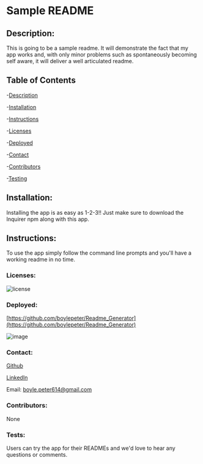 
# Sample README

## Description: 
This is going to be a sample readme. It will demonstrate the fact that my app works and, with only minor problems such as spontaneously becoming self aware, it will deliver a well articulated readme.
## Table of Contents

-[Description](#description)

-[Installation](#installation)

-[Instructions](#instructions)

-[Licenses](#licenses)

-[Deployed](#deployed)

-[Contact](#contact)

-[Contributors](#Contributors)

-[Testing](#Tests)

## Installation:
Installing the app is as easy as 1-2-3!! Just make sure to download the Inquirer npm along with this app.
## Instructions:
To use the app simply follow the command line prompts and you'll have a working readme in no time. 
### Licenses: 
![license](https://img.shields.io/badge/license-unlicensed-orange)
### Deployed: 
[https://github.com/boylepeter/Readme_Generator](https://github.com/boylepeter/Readme_Generator)

![image](https://encrypted-tbn0.gstatic.com/images?q=tbn:ANd9GcSjq5Y40GBrEmkE_daKmVmbTgYPvhREUtydaQ&usqp=CAU)

### Contact:

[Github](https://github.com/boylepeter/)

[LinkedIn](https://www.linkedin.com/in/peter-boyle-22b5071b7/)

Email: [boyle.peter614@gmail.com](boyle.peter614@gmail.com)

### Contributors: 
None

### Tests: 
Users can try the app for their READMEs and we'd love to hear any questions or comments.
